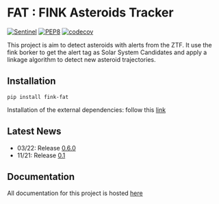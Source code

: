 # FAT : FINK Asteroids Tracker

[![Sentinel](https://github.com/FusRoman/fink-fat/workflows/Sentinel/badge.svg)](https://github.com/FusRoman/Asteroids_and_Associations/actions?query=workflow%3ASentinel)
[![PEP8](https://github.com/FusRoman/fink-fat/workflows/PEP8/badge.svg)](https://github.com/FusRoman/Asteroids_and_Associations/actions?query=workflow%3APEP8)
[![codecov](https://codecov.io/gh/FusRoman/fink-fat/branch/main/graph/badge.svg)](https://app.codecov.io/gh/FusRoman/Asteroids_and_Associations)

This project is aim to detect asteroids with alerts from the ZTF. It use the fink borker to get the alert tag as Solar System Candidates and apply a linkage
algorithm to detect new asteroid trajectories.

## Installation

```console
pip install fink-fat
```

Installation of the external dependencies: follow this [link](https://github.com/FusRoman/fink-fat/wiki/Installation)

## Latest News

* 03/22: Release [0.6.0](https://github.com/FusRoman/fink-fat/releases/tag/0.6.0_beta)
* 11/21: Release [0.1](https://github.com/FusRoman/fink-fat/releases/tag/v0.1.0-alpha)

## Documentation

All documentation for this project is hosted [here](https://github.com/FusRoman/fink-fat/wiki)
